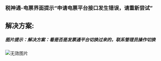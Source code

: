 ### 税神通-电票界面提示“申请电票平台接口发生错误，请重新尝试”



## 解决方案:

##### 图片提示：解决方案：看是否是发票通平台切换过来的，联系管理员操作切换



![无效图片](https://cdn.jsdelivr.net/gh/IAskWind/lazy66-site/images/question/1_20181015172206.png)